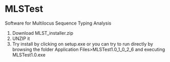 # MLSTest
Software for Multilocus Sequence Typing Analysis

1) Download MLST_installer.zip
2) UNZIP it
3) Try install by clicking on setup.exe or you can try to run directly by browsing the folder Application Files>MLSTest1.0_1_0_2_6 and executing MLSTest1.0.exe 
